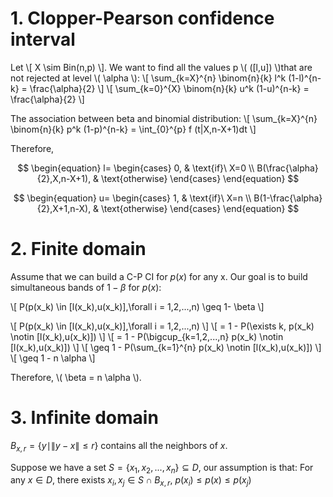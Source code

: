 
# 1. Clopper-Pearson confidence interval

Let
\\[ X \sim Bin(n,p) \\].
We want to find all the values p \\( ([l,u]) \\)that are not rejected at level \\( \alpha \\):
\\[ \sum_{k=X}^{n} \binom{n}{k} l^k (1-l)^{n-k} = \frac{\alpha}{2} \\]
\\[ \sum_{k=0}^{X} \binom{n}{k} u^k (1-u)^{n-k} = \frac{\alpha}{2} \\]

The association between beta and binomial distribution:
\\[ \sum_{k=X}^{n} \binom{n}{k} p^k (1-p)^{n-k} = \int_{0}^{p} f (t|X,n-X+1)dt \\]

Therefore,

$$ \begin{equation}
    l=
    \begin{cases}
      0, & \text{if}\ X=0 \\
      B(\frac{\alpha}{2},X,n-X+1), & \text{otherwise}
    \end{cases}
  \end{equation} $$

$$ \begin{equation}
    u=
    \begin{cases}
      1, & \text{if}\ X=n \\
      B(1-\frac{\alpha}{2},X+1,n-X), & \text{otherwise}
    \end{cases}
  \end{equation} $$




# 2. Finite domain

Assume that we can build a C-P CI for $p(x)$ for any x. Our goal is to build simultaneous bands of $1- \beta$ for $p(x)$:

\\[ P(p(x_k) \in [l(x_k),u(x_k)],\forall i = 1,2,...,n) \geq 1- \beta \\]

\\[ P(p(x_k) \in [l(x_k),u(x_k)],\forall i = 1,2,...,n) \\]
\\[ = 1 - P(\exists k, p(x_k) \notin [l(x_k),u(x_k)]) \\]
\\[ = 1 - P(\bigcup_{k=1,2,...,n} p(x_k) \notin [l(x_k),u(x_k)]) \\]
\\[ \geq 1 - P(\sum_{k=1}^{n} p(x_k) \notin [l(x_k),u(x_k)]) \\]
\\[ \geq 1 - n \alpha \\]

Therefore, \\( \beta = n \alpha \\).

# 3. Infinite domain

$B_{x,r} = \{ y \mid \| y-x \| \leq r \}$ contains all the neighbors of $x$.

Suppose we have a set $S= \{ x_1,x_2,...,x_n \} \subseteq D$, our assumption is that:
For any $x \in D$, there exists $x_i,x_j \in S \cap B_{x,r}$, $p(x_i)\leq p(x) \leq p(x_j)$
